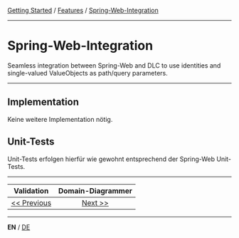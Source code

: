 [Getting Started](../index_en.md) / [Features](../guides/features_en.md) / [Spring-Web-Integration](spring_web_integration_en.md)

---

# Spring-Web-Integration

Seamless integration between Spring-Web and DLC to use identities and single-valued ValueObjects 
as path/query parameters.

---

## Implementation
Keine weitere Implementation nötig.

## Unit-Tests
Unit-Tests erfolgen hierfür wie gewohnt entsprechend der Spring-Web Unit-Tests.

---

|                **Validation**                 |           **Domain-Diagrammer**            |
|:---------------------------------------------:|:------------------------------------------:|
| [<< Previous](validation_support_en.md) | [Next >>](domain_diagrammer_en.md) |

---

**EN** / [DE](../../german/features/spring_web_integration_de.md)
